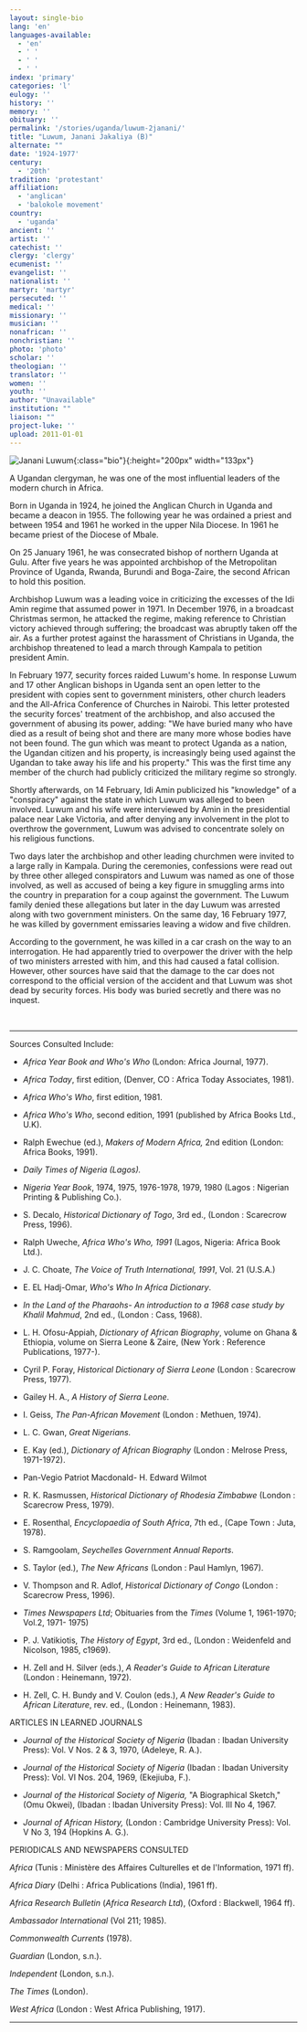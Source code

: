 ```yaml
---
layout: single-bio
lang: 'en'
languages-available:
  - 'en'
  - ' '
  - ' '
  - ' '
index: 'primary'
categories: 'l'
eulogy: ''
history: ''
memory: ''
obituary: ''
permalink: '/stories/uganda/luwum-2janani/'
title: "Luwum, Janani Jakaliya (B)"
alternate: ""
date: '1924-1977'
century:
  - '20th'
tradition: 'protestant'
affiliation:
  - 'anglican'
  - 'balokole movement'
country:
  - 'uganda'
ancient: ''
artist: ''
catechist: ''
clergy: 'clergy'
ecumenist: ''
evangelist: ''
nationalist: ''
martyr: 'martyr'
persecuted: ''
medical: ''
missionary: ''
musician: ''
nonafrican: ''
nonchristian: ''
photo: 'photo'
scholar: ''
theologian: ''
translator: ''
women: ''
youth: ''
author: "Unavailable"
institution: ""
liaison: ""
project-luke: ''
upload: 2011-01-01
---
```


![Janani Luwum](/images/bio-pics/uganda/luwum-2janani/Luwum.jpg){:class="bio"}{:height="200px" width="133px"}

A Ugandan clergyman, he was one of the most influential leaders of the modern church in Africa.

Born in Uganda in 1924, he joined the Anglican Church in Uganda and became a deacon in 1955. The following year he was ordained a priest and between 1954 and 1961 he worked in the upper Nila Diocese. In 1961 he became priest of the Diocese of Mbale.

On 25 January 1961, he was consecrated bishop of northern Uganda at Gulu. After five years he was appointed archbishop of the Metropolitan Province of Uganda, Rwanda, Burundi and Boga-Zaire, the second African to hold this position.

Archbishop Luwum was a leading voice in criticizing the excesses of the Idi Amin regime that assumed power in 1971. In December 1976, in a broadcast Christmas sermon, he attacked the regime, making reference to Christian victory achieved through suffering; the broadcast was abruptly taken off the air. As a further protest against the harassment of Christians in Uganda, the archbishop threatened to lead a march through Kampala to petition president Amin.

In February 1977, security forces raided Luwum's home. In response Luwum and 17 other Anglican bishops in Uganda sent an open letter to the president with copies sent to government ministers, other church leaders and the All-Africa Conference of Churches in Nairobi. This letter protested the security forces' treatment of the archbishop, and also accused the government of abusing its power, adding: "We have buried many who have died as a result of being shot and there are many more whose bodies have not been found. The gun which was meant to protect Uganda as a nation, the Ugandan citizen and his property, is increasingly being used against the Ugandan to take away his life and his property." This was the first time any member of the church had publicly criticized the military regime so strongly.

Shortly afterwards, on 14 February, Idi Amin publicized his "knowledge" of a "conspiracy" against the state in which Luwum was alleged to been involved. Luwum and his wife were interviewed by Amin in the presidential palace near Lake Victoria, and after denying any involvement in the plot to overthrow the government, Luwum was advised to concentrate solely on his religious functions.

Two days later the archbishop and other leading churchmen were invited to a large rally in Kampala. During the ceremonies, confessions were read out by three other alleged conspirators and Luwum was named as one of those involved, as well as accused of being a key figure in smuggling arms into the country in preparation for a coup against the government. The Luwum family denied these allegations but later in the day Luwum was arrested along with two government ministers. On the same day, 16 February 1977, he was killed by government emissaries leaving a widow and five children.

According to the government, he was killed in a car crash on the way to an interrogation. He had apparently tried to overpower the driver with the help of two ministers arrested with him, and this had caused a fatal collision. However, other sources have said that the damage to the car does not correspond to the official version of the accident and that Luwum was shot dead by security forces. His body was buried secretly and there was no inquest.

&nbsp;

---

Sources Consulted Include:

* *Africa Year Book and Who's Who*  (London: Africa Journal, 1977).

* *Africa Today*, first edition, (Denver, CO : Africa Today Associates, 1981).

* *Africa Who's Who*, first edition, 1981.

* *Africa Who's Who*, second edition, 1991 (published by Africa Books Ltd., U.K).

* Ralph Ewechue (ed.),  *Makers of Modern Africa,*  2nd edition  (London: Africa Books, 1991).

* *Daily Times of Nigeria (Lagos).*

* *Nigeria Year Book*, 1974, 1975, 1976-1978, 1979, 1980 (Lagos : Nigerian Printing &amp; Publishing Co.).

* S. Decalo, *Historical Dictionary of Togo*, 3rd ed., (London : Scarecrow Press, 1996).

* Ralph Uweche, *Africa Who's Who, 1991*
(Lagos, Nigeria: Africa Book Ltd.).

* J. C. Choate, *The Voice of Truth International, 1991*,
Vol. 21 (U.S.A.)

* E. EL Hadj-Omar, *Who's Who In Africa Dictionary*.

* *In the Land of the Pharaohs- An introduction to a 1968 case study by
Khalil Mahmud*, 2nd ed., (London : Cass, 1968).

* L. H. Ofosu-Appiah, *Dictionary of African Biography*, volume on Ghana &amp; Ethiopia,
volume on Sierra Leone  &amp; Zaire, (New York : Reference Publications, 1977-).

* Cyril P. Foray, *Historical Dictionary of Sierra Leone* (London : Scarecrow Press, 1977).

* Gailey H. A., *A History of Sierra Leone*.

* I. Geiss, *The Pan-African Movement* (London : Methuen, 1974).

* L. C. Gwan, *Great Nigerians.*

* E. Kay (ed.), *Dictionary of African Biography* (London : Melrose Press, 1971-1972).

* Pan-Vegio Patriot Macdonald- H. Edward Wilmot

* R. K. Rasmussen, *Historical Dictionary of Rhodesia Zimbabwe* (London : Scarecrow Press, 1979).

* E. Rosenthal, *Encyclopaedia of South Africa*, 7th ed., (Cape Town : Juta, 1978).

* S. Ramgoolam, *Seychelles Government Annual Reports*.

* S. Taylor (ed.), *The New Africans* (London : Paul Hamlyn, 1967).

* V. Thompson and R. Adlof, *Historical Dictionary of Congo* (London : Scarecrow Press, 1996).

* *Times Newspapers Ltd*; Obituaries from the *Times* (Volume 1, 1961-1970;
Vol.2, 1971- 1975)

* P. J. Vatikiotis, *The History of Egypt*, 3rd ed., (London : Weidenfeld and Nicolson, 1985, c1969).

* H. Zell and H. Silver (eds.), *A Reader's Guide to African Literature* (London : Heinemann, 1972).

* H. Zell, C. H. Bundy and V. Coulon (eds.), *A New Reader's Guide to African Literature*, rev. ed., (London : Heinemann, 1983).

ARTICLES IN LEARNED JOURNALS

* *Journal of the Historical Society of Nigeria* (Ibadan : Ibadan University Press): Vol. V Nos. 2 &amp; 3, 1970,  (Adeleye, R. A.).

* *Journal of the Historical Society of Nigeria* (Ibadan : Ibadan University Press): Vol. VI Nos. 204, 1969,  (Ekejiuba, F.).

* *Journal of the Historical Society of Nigeria,* "A Biographical Sketch,"  (Omu Okwei), (Ibadan : Ibadan University Press): Vol. III No 4, 1967.

* *Journal of African History,* (London : Cambridge University Press): Vol. V No 3, 194 (Hopkins A. G.).

PERIODICALS AND NEWSPAPERS CONSULTED

*Africa* (Tunis : Ministère des Affaires Culturelles et de l'Information, 1971 ff).

*Africa Diary* (Delhi : Africa Publications (India), 1961 ff).

*Africa Research Bulletin* (*Africa Research Ltd*), (Oxford : Blackwell, 1964 ff).

*Ambassador International* (Vol 211; 1985).

*Commonwealth Currents* (1978).

*Guardian* (London, s.n.).

*Independent* (London, s.n.).

*The Times* (London).

*West Africa* (London : West Africa Publishing, 1917).

---

